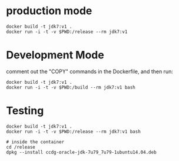 # production mode

    docker build -t jdk7:v1 .
    docker run -i -t -v $PWD:/release --rm jdk7:v1

# Development Mode

comment out the "COPY" commands in the Dockerfile, and then run:

    docker build -t jdk7:v1 .
    docker run -i -t -v $PWD:/build --rm jdk7:v1 bash

# Testing

    docker build -t jdk7:v1 .
    docker run -i -t -v $PWD:/release --rm jdk7:v1 bash

    # inside the container
    cd /release
    dpkg --install ccdg-oracle-jdk-7u79_7u79-1ubuntu14.04.deb
